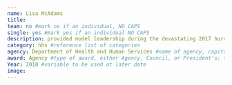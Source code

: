 ```yaml
---
name: Lisa McAdams
title:
team: no #mark no if an individual, NO CAPS
single: yes #mark yes if an individual NO CAPS
description: provided model leadership during the devastating 2017 hurricane season. Her focus on strategy and detail to align federal agencies, local governments, communities, contractors and healthcare providers resulted in a synchronized level of effort rarely seen in the chaos following national disasters. Her leadership provided access to thousands of life saving interventions for acute and emergency care.
category: hhs #reference list of categories
agency: Department of Health and Human Services #name of agency, capitalize first letter of each name
award: Agency #type of award, either Agency, Council, or President's; this is case sensitive so make sure to match the options listed exactly. This section generates the format of the card
Year: 2018 #variable to be used at later date
image: 
---
```

